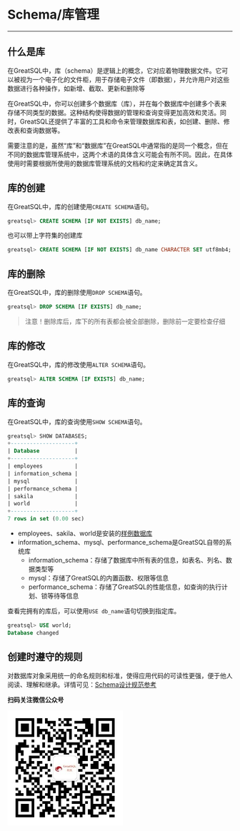 # Schema/库管理
---

## 什么是库
在GreatSQL中，库（schema）是逻辑上的概念，它对应着物理数据文件。它可以被视为一个电子化的文件柜，用于存储电子文件（即数据），并允许用户对这些数据进行各种操作，如新增、截取、更新和删除等

在GreatSQL中，你可以创建多个数据库（库），并在每个数据库中创建多个表来存储不同类型的数据。这种结构使得数据的管理和查询变得更加高效和灵活。同时，GreatSQL还提供了丰富的工具和命令来管理数据库和表，如创建、删除、修改表和查询数据等。

需要注意的是，虽然“库”和“数据库”在GreatSQL中通常指的是同一个概念，但在不同的数据库管理系统中，这两个术语的具体含义可能会有所不同。因此，在具体使用时需要根据所使用的数据库管理系统的文档和约定来确定其含义。

## 库的创建
在GreatSQL中，库的创建使用`CREATE SCHEMA`语句。
```sql
greatsql> CREATE SCHEMA [IF NOT EXISTS] db_name;
```
也可以带上字符集的创建库
```sql
greatsql> CREATE SCHEMA [IF NOT EXISTS] db_name CHARACTER SET utf8mb4;
```

## 库的删除
在GreatSQL中，库的删除使用`DROP SCHEMA`语句。
```sql
greatsql> DROP SCHEMA [IF EXISTS] db_name;
```
> 注意！删除库后，库下的所有表都会被全部删除，删除前一定要检查仔细
## 库的修改
在GreatSQL中，库的修改使用`ALTER SCHEMA`语句。
```sql
greatsql> ALTER SCHEMA [IF EXISTS] db_name;
```
## 库的查询
在GreatSQL中，库的查询使用`SHOW SCHEMA`语句。
```sql
greatsql> SHOW DATABASES;
+--------------------+
| Database           |
+--------------------+
| employees          |
| information_schema |
| mysql              |
| performance_schema |
| sakila             |
| world              |
+--------------------+
7 rows in set (0.00 sec)
```
- employees、sakila、world是安装的[样例数据库](./12-dev-guide.md)
- information_schema、mysql、performance_schema是GreatSQL自带的系统库
    - information_schema：存储了数据库中所有表的信息，如表名、列名、数据类型等
    - mysql：存储了GreatSQL的内置函数、权限等信息
    - performance_schema：存储了GreatSQL的性能信息，如查询的执行计划、锁等待等信息

查看完拥有的库后，可以使用`USE db_name`语句切换到指定库。
```sql
greatsql> USE world;
Database changed
```
## 创建时遵守的规则
对数据库对象采用统一的命名规则和标准，使得应用代码的可读性更强，便于他人阅读、理解和继承。详情可见：[Schema设计规范参考](../10-optimize/2-1-schema-design-refer.md)


**扫码关注微信公众号**

![greatsql-wx](../greatsql-wx.jpg)
